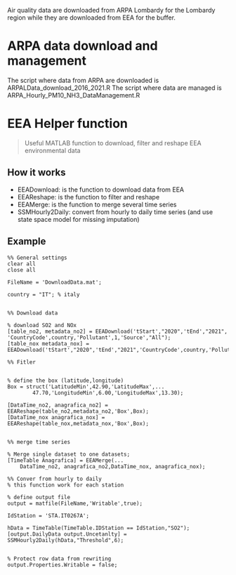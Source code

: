 Air quality data are downloaded from ARPA Lombardy for the Lombardy region while they are downloaded from EEA for the buffer.

# ARPA data download and management
The script where data from ARPA are downloaded is ARPALData_download_2016_2021.R
The script where data are managed is ARPA_Hourly_PM10_NH3_DataManagement.R

# EEA Helper function
> Useful MATLAB function to download, filter and reshape EEA environmental data


## How it works 

- EEADownload: is the function to download data from EEA
- EEAReshape: is the function to filter and reshape
- EEAMerge: is the function to merge several time series 
- SSMHourly2Daily: convert from hourly to daily time series (and use state space model for missing imputation)


## Example

```
%% General settings
clear all
close all

FileName = 'DownloadData.mat'; 

country = "IT"; % italy


%% Download data

% download SO2 and NOx
[table_no2, metadata_no2] = EEADownload('tStart',"2020",'tEnd',"2021", 'CountryCode',country,'Pollutant',1,'Source',"All");
[table_nox metadata_nox] = EEADownload('tStart',"2020",'tEnd',"2021",'CountryCode',country,'Pollutant',9,'Source',"All");

%% Fitler


% define the box (latitude,longitude)
Box = struct('LatitudeMin',42.90,'LatitudeMax',...
        47.70,'LongitudeMin',6.00,'LongitudeMax',13.30);

[DataTime_no2, anagrafica_no2] = EEAReshape(table_no2,metadata_no2,'Box',Box);
[DataTime_nox anagrafica_nox] = EEAReshape(table_nox,metadata_nox,'Box',Box);


%% merge time series

% Merge single dataset to one datasets;
[TimeTable Anagrafica] = EEAMerge(...
    DataTime_no2, anagrafica_no2,DataTime_nox, anagrafica_nox);

%% Conver from hourly to daily 
% this function work for each station 

% define output file
output = matfile(FileName,'Writable',true);

IdStation = 'STA.IT0267A';

hData = TimeTable(TimeTable.IDStation == IdStation,"SO2");
[output.DailyData output.Uncetanlty] = SSMHourly2Daily(hData,"Threshold",6);


% Protect row data from rewriting
output.Properties.Writable = false;
``` 


